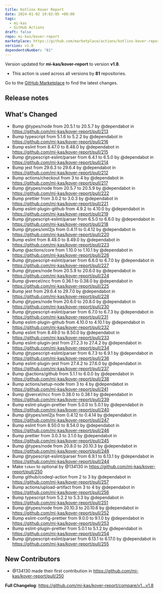 ```yaml
---
title: Kotlinx Kover Report
date: 2024-01-02 19:02:05 +00:00
tags:
  - mi-kas
  - GitHub Actions
draft: false
repo: mi-kas/kover-report
marketplace: https://github.com/marketplace/actions/kotlinx-kover-report
version: v1.8
dependentsNumber: "81"
---
```



Version updated for **mi-kas/kover-report** to version **v1.8**.
- This action is used across all versions by **81** repositories.

Go to the [GitHub Marketplace](https://github.com/marketplace/actions/kotlinx-kover-report) to find the latest changes.

## Release notes

## What's Changed
* Bump @types/node from 20.5.1 to 20.5.7 by @dependabot in https://github.com/mi-kas/kover-report/pull/213
* Bump typescript from 5.1.6 to 5.2.2 by @dependabot in https://github.com/mi-kas/kover-report/pull/216
* Bump eslint from 8.47.0 to 8.48.0 by @dependabot in https://github.com/mi-kas/kover-report/pull/215
* Bump @typescript-eslint/parser from 6.4.1 to 6.5.0 by @dependabot in https://github.com/mi-kas/kover-report/pull/214
* Bump jest from 29.6.3 to 29.6.4 by @dependabot in https://github.com/mi-kas/kover-report/pull/212
* Bump actions/checkout from 3 to 4 by @dependabot in https://github.com/mi-kas/kover-report/pull/217
* Bump @types/node from 20.5.7 to 20.5.9 by @dependabot in https://github.com/mi-kas/kover-report/pull/222
* Bump prettier from 3.0.2 to 3.0.3 by @dependabot in https://github.com/mi-kas/kover-report/pull/221
* Bump eslint-plugin-github from 4.9.2 to 4.10.0 by @dependabot in https://github.com/mi-kas/kover-report/pull/219
* Bump @typescript-eslint/parser from 6.5.0 to 6.6.0 by @dependabot in https://github.com/mi-kas/kover-report/pull/218
* Bump @types/xml2js from 0.4.11 to 0.4.12 by @dependabot in https://github.com/mi-kas/kover-report/pull/220
* Bump eslint from 8.48.0 to 8.49.0 by @dependabot in https://github.com/mi-kas/kover-report/pull/223
* Bump @actions/core from 1.10.0 to 1.10.1 by @dependabot in https://github.com/mi-kas/kover-report/pull/226
* Bump @typescript-eslint/parser from 6.6.0 to 6.7.0 by @dependabot in https://github.com/mi-kas/kover-report/pull/227
* Bump @types/node from 20.5.9 to 20.6.0 by @dependabot in https://github.com/mi-kas/kover-report/pull/224
* Bump @vercel/ncc from 0.36.1 to 0.38.0 by @dependabot in https://github.com/mi-kas/kover-report/pull/225
* Bump jest from 29.6.4 to 29.7.0 by @dependabot in https://github.com/mi-kas/kover-report/pull/228
* Bump @types/node from 20.6.0 to 20.8.0 by @dependabot in https://github.com/mi-kas/kover-report/pull/230
* Bump @typescript-eslint/parser from 6.7.0 to 6.7.3 by @dependabot in https://github.com/mi-kas/kover-report/pull/231
* Bump eslint-plugin-github from 4.10.0 to 4.10.1 by @dependabot in https://github.com/mi-kas/kover-report/pull/232
* Bump eslint from 8.49.0 to 8.50.0 by @dependabot in https://github.com/mi-kas/kover-report/pull/233
* Bump eslint-plugin-jest from 27.2.3 to 27.4.2 by @dependabot in https://github.com/mi-kas/kover-report/pull/234
* Bump @typescript-eslint/parser from 6.7.3 to 6.9.1 by @dependabot in https://github.com/mi-kas/kover-report/pull/236
* Bump eslint-plugin-jest from 27.4.2 to 27.6.0 by @dependabot in https://github.com/mi-kas/kover-report/pull/237
* Bump @actions/github from 5.1.1 to 6.0.0 by @dependabot in https://github.com/mi-kas/kover-report/pull/238
* Bump actions/setup-node from 3 to 4 by @dependabot in https://github.com/mi-kas/kover-report/pull/241
* Bump @vercel/ncc from 0.38.0 to 0.38.1 by @dependabot in https://github.com/mi-kas/kover-report/pull/239
* Bump eslint-plugin-prettier from 5.0.0 to 5.0.1 by @dependabot in https://github.com/mi-kas/kover-report/pull/240
* Bump @types/xml2js from 0.4.12 to 0.4.14 by @dependabot in https://github.com/mi-kas/kover-report/pull/247
* Bump eslint from 8.50.0 to 8.54.0 by @dependabot in https://github.com/mi-kas/kover-report/pull/246
* Bump prettier from 3.0.3 to 3.1.0 by @dependabot in https://github.com/mi-kas/kover-report/pull/245
* Bump @types/node from 20.8.0 to 20.10.3 by @dependabot in https://github.com/mi-kas/kover-report/pull/248
* Bump @typescript-eslint/parser from 6.9.1 to 6.13.1 by @dependabot in https://github.com/mi-kas/kover-report/pull/244
* Make `token` to optional by @134130 in https://github.com/mi-kas/kover-report/pull/250
* Bump github/codeql-action from 2 to 3 by @dependabot in https://github.com/mi-kas/kover-report/pull/257
* Bump actions/upload-artifact from 3 to 4 by @dependabot in https://github.com/mi-kas/kover-report/pull/256
* Bump typescript from 5.2.2 to 5.3.3 by @dependabot in https://github.com/mi-kas/kover-report/pull/251
* Bump @types/node from 20.10.3 to 20.10.6 by @dependabot in https://github.com/mi-kas/kover-report/pull/252
* Bump eslint-config-prettier from 9.0.0 to 9.1.0 by @dependabot in https://github.com/mi-kas/kover-report/pull/253
* Bump eslint-plugin-prettier from 5.0.1 to 5.1.2 by @dependabot in https://github.com/mi-kas/kover-report/pull/254
* Bump @typescript-eslint/parser from 6.13.1 to 6.17.0 by @dependabot in https://github.com/mi-kas/kover-report/pull/255

## New Contributors
* @134130 made their first contribution in https://github.com/mi-kas/kover-report/pull/250

**Full Changelog**: https://github.com/mi-kas/kover-report/compare/v1...v1.8
